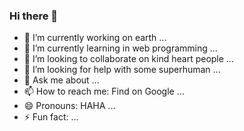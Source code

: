 ### Hi there 👋

- 🔭 I’m currently working on earth ...
- 🌱 I’m currently learning in web programming ...
- 👯 I’m looking to collaborate on kind heart people ...
- 🤔 I’m looking for help with some superhuman ...
- 💬 Ask me about ...
- 📫 How to reach me: Find on Google ...
- 😄 Pronouns: HAHA ...
- ⚡ Fun fact: ...
<!--
**Heinaunghtet/heinaunghtet** is a ✨ _special_ ✨ repository because its `README.md` (this file) appears on your GitHub profile.

Here are some ideas to get you started:

- 🔭 I’m currently working on ...
- 🌱 I’m currently learning ...
- 👯 I’m looking to collaborate on ...
- 🤔 I’m looking for help with ...
- 💬 Ask me about ...
- 📫 How to reach me: ...
- 😄 Pronouns: ...
- ⚡ Fun fact: ...
-->
